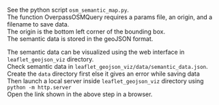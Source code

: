 See the python script `osm_semantic_map.py`.  
The function OverpassOSMQuery requires a params file, an origin, and a filename to save data.  
The origin is the bottom left corner of the bounding box.  
The semantic data is stored in the geoJSON format.  

The semantic data can be visualized using the web interface in `leaflet_geojson_viz` directory.  
Check semantic data in `leaflet_geojson_viz/data/semantic_data.json`. Create the `data` directory first else it gives an error while saving data   
Then launch a local server inside `leaflet_geojson_viz` directory using `python -m http.server`  
Open the link shown in the above step in a browser.

